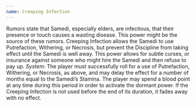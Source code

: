 ```yaml
---
name: Creeping Infection
---
```


Rumors state that Samedi, especially elders, are infectious, that their presence or touch causes a wasting disease. This power might be the source of these rumors. Creeping Infection allows the Samedi to use Putrefaction, Withering, or Necrosis, but prevent the Discipline from taking effect until the Samedi is well away. This power allows for subtle curses, or insurance against someone who might hire the Samedi and then refuse to pay up.
_System_: The player must successfully roll for a use of Putrefaction, Withering, or Necrosis, as above, and may delay the effect for a number of months equal to the Samedi’s Stamina. The player may spend a blood point at any time during this period in order to activate the dormant power. If the Creeping Infection is not used before the end of its duration, it fades away with no effect.